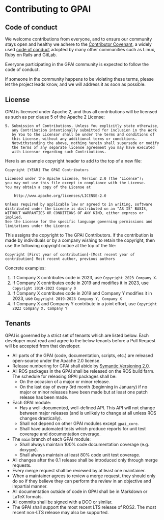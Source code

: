 # Contributing to GPAI

## Code of conduct

We welcome contributions from everyone, and to ensure our community stays open and healthy
we adhere to the [Contributor Covenant](https://www.contributor-covenant.org/), a widely
used [code of conduct](/CODE_OF_CONDUCT.md) adopted by many other communities such as
Linux, Ruby on Rails and GitLab.

Everyone participating in the GPAI community is expected to follow the code of conduct.

If someone in the community happens to be violating these terms, please let the project
leads know, and we will address it as soon as possible.

## License

GPAI is licensed under Apache 2, and thus all contributions will be licensed as such
as per clause 5 of the Apache 2 License:

~~~
5. Submission of Contributions. Unless You explicitly state otherwise,
   any Contribution intentionally submitted for inclusion in the Work
   by You to the Licensor shall be under the terms and conditions of
   this License, without any additional terms or conditions.
   Notwithstanding the above, nothing herein shall supersede or modify
   the terms of any separate license agreement you may have executed
   with Licensor regarding such Contributions.
~~~

Here is an example copyright header to add to the top of a new file:

```
Copyright [YEAR] The GPAI Contributors

Licensed under the Apache License, Version 2.0 (the "License");
you may not use this file except in compliance with the License.
You may obtain a copy of the License at

    http://www.apache.org/licenses/LICENSE-2.0

Unless required by applicable law or agreed to in writing, software
distributed under the License is distributed on an "AS IS" BASIS,
WITHOUT WARRANTIES OR CONDITIONS OF ANY KIND, either express or implied.
See the License for the specific language governing permissions and
limitations under the License.
```

This assigns the copyright to The GPAI Contributors. If the contribution is made by individuals or
by a company wishing to retain the copyright, then use the following copyright notice at the top of the file:

```
Copyright [First year of contribution]-[Most recent year of contribution] Most recent author, previous authors
```

Concrete examples:

1. If Company X contributes code in 2023, use `Copyright 2023 Company X`.
2. If Company X contributes code in 2019 and modifies it in 2023, use `Copyright 2019-2023 Company X`
3. If Company X contributes code in 2019 and Company Y modifies it in 2023, use `Copyright 2019-2023 Company Y, Company X`
4. If Company X and Company Y contribute in a joint effort, use `Copyright 2023 Company X, Company Y`

## Tenants

GPAI is governed by a strict set of tenants which are listed below. Each
developer must read and agree to the below tenants before a Pull Request
will be accepted from that developer.

- All parts of the GPAI (code, documentation, scripts, etc.) are released open-source under the
  Apache 2.0 license.
- Release numbering for GPAI shall abide by [Symantic Versioning 2.0](https://semver.org/).
- All ROS packages in the GPAI shall be released on the ROS build farm. The schedule for releasing
  GPAI packages shall be:
  - On the occasion of a major or minor release.
  - On the last day of every 3rd month (beginning in January) if no major or minor releases have
    been made but at least one patch release has been made.
- Each GPAI module:
  - Has a well-documented, well-defined API. This API will not change between major releases (and
    is unlikely to change at all unless ROS changes drastically).
  - Shall not depend on other GPAI modules except `gpai_core`.
  - Shall have automated tests which produce reports for unit test coverage and documentation
    coverage.
- The `main` branch of each GPAI module:
  - Shall always maintain 100% code documentation coverage (e.g. `doxygen`).
  - Shall always maintain at least 80% code unit test coverage.
- All changes after the 0.1 release shall be introduced only through merge requests.
- Every merge request shall be reviewed by at least one maintainer.
- When a maintainer agrees to review a merge request, they should only do so if they believe they
  can perform the review in an objective and impartial manner.
- All documentation outside of code in GPAI shall be in Markdown or LaTeX formats.
- All commits shall be signed with a DCO or similar.
- The GPAI shall support the most recent LTS release of ROS2. The most recent non-LTS release may
  also be supported.

